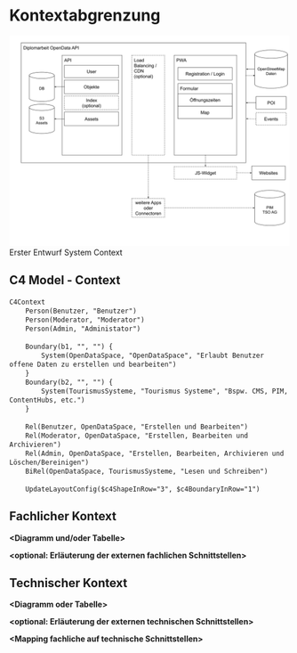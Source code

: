 # Kontextabgrenzung


![System Scope and Context](./images/system%20scope%20and%20context.svg)
Erster Entwurf System Context

## C4 Model - Context
```mermaid
C4Context
    Person(Benutzer, "Benutzer")
    Person(Moderator, "Moderator")
    Person(Admin, "Administator")
    
    Boundary(b1, "", "") {
        System(OpenDataSpace, "OpenDataSpace", "Erlaubt Benutzer offene Daten zu erstellen und bearbeiten")
    }
    Boundary(b2, "", "") {
        System(TourismusSysteme, "Tourismus Systeme", "Bspw. CMS, PIM, ContentHubs, etc.")
    }

    Rel(Benutzer, OpenDataSpace, "Erstellen und Bearbeiten")
    Rel(Moderator, OpenDataSpace, "Erstellen, Bearbeiten und Archivieren")
    Rel(Admin, OpenDataSpace, "Erstellen, Bearbeiten, Archivieren und Löschen/Bereinigen")
    BiRel(OpenDataSpace, TourismusSysteme, "Lesen und Schreiben")

    UpdateLayoutConfig($c4ShapeInRow="3", $c4BoundaryInRow="1")
```


## Fachlicher Kontext

**\<Diagramm und/oder Tabelle>**

**\<optional: Erläuterung der externen fachlichen Schnittstellen>**

## Technischer Kontext

**\<Diagramm oder Tabelle>**

**\<optional: Erläuterung der externen technischen Schnittstellen>**

**\<Mapping fachliche auf technische Schnittstellen>**
